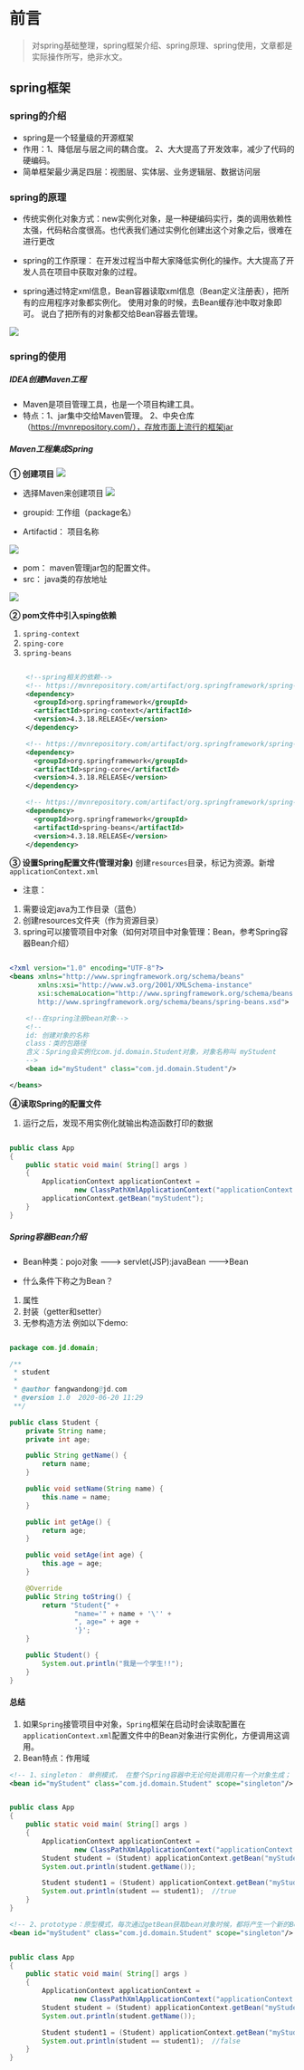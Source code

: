 # 前言
>对spring基础整理，spring框架介绍、spring原理、spring使用，文章都是实际操作所写，绝非水文。

## spring框架 

### spring的介绍
- spring是一个轻量级的开源框架
- 作用：1、降低层与层之间的耦合度。 2、大大提高了开发效率，减少了代码的硬编码。
- 简单框架最少满足四层：视图层、实体层、业务逻辑层、数据访问层


### spring的原理
- 传统实例化对象方式：new实例化对象，是一种硬编码实行，类的调用依赖性太强，代码粘合度很高。也代表我们通过实例化创建出这个对象之后，很难在进行更改

- spring的工作原理： 在开发过程当中帮大家降低实例化的操作。大大提高了开发人员在项目中获取对象的过程。

- spring通过特定xml信息，Bean容器读取xml信息（Bean定义注册表），把所有的应用程序对象都实例化。
使用对象的时候，去Bean缓存池中取对象即可。 说白了把所有的对象都交给Bean容器去管理。

![](./../../img/java/spring/spring1.png)

### spring的使用

##### IDEA创建Maven工程
- Maven是项目管理工具，也是一个项目构建工具。
- 特点：1、jar集中交给Maven管理。 2、中央仓库（https://mvnrepository.com/），存放市面上流行的框架jar



##### Maven工程集成Spring

**① 创建项目**
![](./../../img/java/spring/c1.png)

- 选择Maven来创建项目
![](./../../img/java/spring/c2.png)

- groupid: 工作组（package名）
- Artifactid： 项目名称

![](./../../img/java/spring/c3.png)


- pom： maven管理jar包的配置文件。
- src： java类的存放地址

![](./../../img/java/spring/c4.png)


**② pom文件中引入sping依赖**

1. `spring-context`
2. `sping-core`
3. `spring-beans`

```xml

    <!--spring相关的依赖-->
    <!-- https://mvnrepository.com/artifact/org.springframework/spring-context -->
    <dependency>
      <groupId>org.springframework</groupId>
      <artifactId>spring-context</artifactId>
      <version>4.3.18.RELEASE</version>
    </dependency>

    <!-- https://mvnrepository.com/artifact/org.springframework/spring-core -->
    <dependency>
      <groupId>org.springframework</groupId>
      <artifactId>spring-core</artifactId>
      <version>4.3.18.RELEASE</version>
    </dependency>

    <!-- https://mvnrepository.com/artifact/org.springframework/spring-beans -->
    <dependency>
      <groupId>org.springframework</groupId>
      <artifactId>spring-beans</artifactId>
      <version>4.3.18.RELEASE</version>
    </dependency>

```

**③ 设置Spring配置文件(管理对象)**
创建`resources`目录，标记为资源。新增`applicationContext.xml`
- 注意：
1. 需要设定java为工作目录（蓝色）
2. 创建resources文件夹（作为资源目录）
3. spring可以接管项目中对象（如何对项目中对象管理：Bean，参考Spring容器Bean介绍）

```xml

<?xml version="1.0" encoding="UTF-8"?>
<beans xmlns="http://www.springframework.org/schema/beans"
       xmlns:xsi="http://www.w3.org/2001/XMLSchema-instance"
       xsi:schemaLocation="http://www.springframework.org/schema/beans
       http://www.springframework.org/schema/beans/spring-beans.xsd">

    <!--在spring注册bean对象-->
    <!--
    id: 创建对象的名称
    class：类的包路径
    含义：Spring会实例化com.jd.domain.Student对象，对象名称叫 myStudent
    -->
    <bean id="myStudent" class="com.jd.domain.Student"/>

</beans>


```


**④读取Spring的配置文件**

1. 运行之后，发现不用实例化就输出构造函数打印的数据

```java

public class App
{
    public static void main( String[] args )
    {
        ApplicationContext applicationContext =
                new ClassPathXmlApplicationContext("applicationContext.xml");
        applicationContext.getBean("myStudent");
    }
}

```

##### Spring容器Bean介绍
- Bean种类：pojo对象 ---> servlet(JSP):javaBean --->Bean

- 什么条件下称之为Bean？

1. 属性
2. 封装（getter和setter）
3. 无参构造方法
例如以下demo:

```java

package com.jd.domain;

/**
 * student
 *
 * @author fangwandong@jd.com
 * @version 1.0  2020-06-20 11:29
 **/

public class Student {
    private String name;
    private int age;

    public String getName() {
        return name;
    }

    public void setName(String name) {
        this.name = name;
    }

    public int getAge() {
        return age;
    }

    public void setAge(int age) {
        this.age = age;
    }

    @Override
    public String toString() {
        return "Student{" +
                "name='" + name + '\'' +
                ", age=" + age +
                '}';
    }

    public Student() {
        System.out.println("我是一个学生!!");
    }
}

```

#### 总结
1. 如果`Spring`接管项目中对象，`Spring`框架在启动时会读取配置在`applicationContext.xml`配置文件中的Bean对象进行实例化，方便调用这调用。
2. Bean特点：作用域 

```xml
<!-- 1、singleton： 单例模式， 在整个Spring容器中无论何处调用只有一个对象生成；  -->
<bean id="myStudent" class="com.jd.domain.Student" scope="singleton"/>

```

```java

public class App
{
    public static void main( String[] args )
    {
        ApplicationContext applicationContext =
                new ClassPathXmlApplicationContext("applicationContext.xml");
        Student student = (Student) applicationContext.getBean("myStudent");
        System.out.println(student.getName());

        Student student1 = (Student) applicationContext.getBean("myStudent");
        System.out.println(student == student1);  //true
    }
}

```


```xml
<!-- 2、prototype：原型模式，每次通过getBean获取bean对象时候，都将产生一个新的Bean实例。  -->
<bean id="myStudent" class="com.jd.domain.Student" scope="singleton"/>

```


```java

public class App
{
    public static void main( String[] args )
    {
        ApplicationContext applicationContext =
                new ClassPathXmlApplicationContext("applicationContext.xml");
        Student student = (Student) applicationContext.getBean("myStudent");
        System.out.println(student.getName());

        Student student1 = (Student) applicationContext.getBean("myStudent");
        System.out.println(student == student1);  //false
    }
}

```



